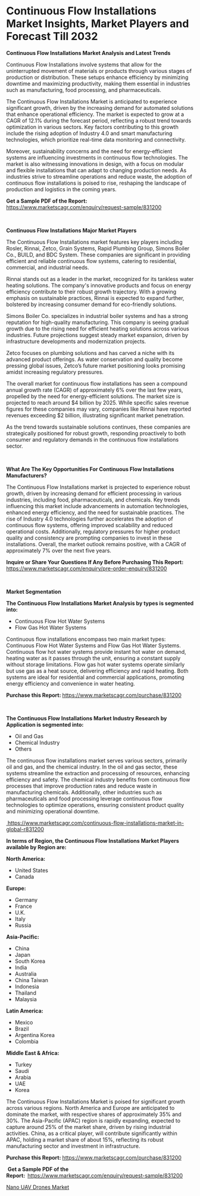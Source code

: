 <p><h1>Continuous Flow Installations Market Insights, Market Players and Forecast Till 2032</h1></p><p><strong>Continuous Flow Installations Market Analysis and Latest Trends</strong></p>
<p><p>Continuous Flow Installations involve systems that allow for the uninterrupted movement of materials or products through various stages of production or distribution. These setups enhance efficiency by minimizing downtime and maximizing productivity, making them essential in industries such as manufacturing, food processing, and pharmaceuticals.</p><p>The Continuous Flow Installations Market is anticipated to experience significant growth, driven by the increasing demand for automated solutions that enhance operational efficiency. The market is expected to grow at a CAGR of 12.1% during the forecast period, reflecting a robust trend towards optimization in various sectors. Key factors contributing to this growth include the rising adoption of Industry 4.0 and smart manufacturing technologies, which prioritize real-time data monitoring and connectivity.</p><p>Moreover, sustainability concerns and the need for energy-efficient systems are influencing investments in continuous flow technologies. The market is also witnessing innovations in design, with a focus on modular and flexible installations that can adapt to changing production needs. As industries strive to streamline operations and reduce waste, the adoption of continuous flow installations is poised to rise, reshaping the landscape of production and logistics in the coming years.</p></p>
<p><strong>Get a Sample PDF of the Report:&nbsp;</strong> <a href="https://www.marketscagr.com/enquiry/request-sample/831200?utm_campaign=3018&utm_medium=2&utm_source=Github&utm_content=ia&utm_term=25032025&utm_id=continuous-flow-installations">https://www.marketscagr.com/enquiry/request-sample/831200</a></p>
<p>&nbsp;</p>
<p><strong>Continuous Flow Installations Major Market Players</strong></p>
<p><p>The Continuous Flow Installations market features key players including Rosler, Rinnai, Zetco, Grain Systems, Rapid Plumbing Group, Simons Boiler Co., BUILD, and BDC System. These companies are significant in providing efficient and reliable continuous flow systems, catering to residential, commercial, and industrial needs.</p><p>Rinnai stands out as a leader in the market, recognized for its tankless water heating solutions. The company's innovative products and focus on energy efficiency contribute to their robust growth trajectory. With a growing emphasis on sustainable practices, Rinnai is expected to expand further, bolstered by increasing consumer demand for eco-friendly solutions.</p><p>Simons Boiler Co. specializes in industrial boiler systems and has a strong reputation for high-quality manufacturing. This company is seeing gradual growth due to the rising need for efficient heating solutions across various industries. Future projections suggest steady market expansion, driven by infrastructure developments and modernization projects.</p><p>Zetco focuses on plumbing solutions and has carved a niche with its advanced product offerings. As water conservation and quality become pressing global issues, Zetco’s future market positioning looks promising amidst increasing regulatory pressures.</p><p>The overall market for continuous flow installations has seen a compound annual growth rate (CAGR) of approximately 6% over the last few years, propelled by the need for energy-efficient solutions. The market size is projected to reach around $4 billion by 2025. While specific sales revenue figures for these companies may vary, companies like Rinnai have reported revenues exceeding $2 billion, illustrating significant market penetration.</p><p>As the trend towards sustainable solutions continues, these companies are strategically positioned for robust growth, responding proactively to both consumer and regulatory demands in the continuous flow installations sector.</p></p>
<p>&nbsp;</p>
<p><strong>What Are The Key Opportunities For Continuous Flow Installations Manufacturers?</strong></p>
<p><p>The Continuous Flow Installations market is projected to experience robust growth, driven by increasing demand for efficient processing in various industries, including food, pharmaceuticals, and chemicals. Key trends influencing this market include advancements in automation technologies, enhanced energy efficiency, and the need for sustainable practices. The rise of Industry 4.0 technologies further accelerates the adoption of continuous flow systems, offering improved scalability and reduced operational costs. Additionally, regulatory pressures for higher product quality and consistency are prompting companies to invest in these installations. Overall, the market outlook remains positive, with a CAGR of approximately 7% over the next five years.</p></p>
<p><strong>Inquire or Share Your Questions If Any Before Purchasing This Report:</strong> <a href="https://www.marketscagr.com/enquiry/pre-order-enquiry/831200?utm_campaign=3018&utm_medium=2&utm_source=Github&utm_content=ia&utm_term=25032025&utm_id=continuous-flow-installations">https://www.marketscagr.com/enquiry/pre-order-enquiry/831200</a></p>
<p>&nbsp;</p>
<p><strong>Market Segmentation</strong></p>
<p><strong>The Continuous Flow Installations Market Analysis by types is segmented into:</strong></p>
<p><ul><li>Continuous Flow Hot Water Systems</li><li>Flow Gas Hot Water Systems</li></ul></p>
<p><p>Continuous flow installations encompass two main market types: Continuous Flow Hot Water Systems and Flow Gas Hot Water Systems. Continuous flow hot water systems provide instant hot water on demand, heating water as it passes through the unit, ensuring a constant supply without storage limitations. Flow gas hot water systems operate similarly but use gas as a heat source, delivering efficiency and rapid heating. Both systems are ideal for residential and commercial applications, promoting energy efficiency and convenience in water heating.</p></p>
<p><strong>Purchase this Report:&nbsp;</strong><a href="https://www.marketscagr.com/purchase/831200?utm_campaign=3018&utm_medium=2&utm_source=Github&utm_content=ia&utm_term=25032025&utm_id=continuous-flow-installations">https://www.marketscagr.com/purchase/831200</a></p>
<p>&nbsp;</p>
<p><strong>The Continuous Flow Installations Market Industry Research by Application is segmented into:</strong></p>
<p><ul><li>Oil and Gas</li><li>Chemical Industry</li><li>Others</li></ul></p>
<p><p>The continuous flow installations market serves various sectors, primarily oil and gas, and the chemical industry. In the oil and gas sector, these systems streamline the extraction and processing of resources, enhancing efficiency and safety. The chemical industry benefits from continuous flow processes that improve production rates and reduce waste in manufacturing chemicals. Additionally, other industries such as pharmaceuticals and food processing leverage continuous flow technologies to optimize operations, ensuring consistent product quality and minimizing operational downtime.</p></p>
<p><a href="https://www.marketscagr.com/continuous-flow-installations-market-in-global-r831200?utm_campaign=3018&utm_medium=2&utm_source=Github&utm_content=ia&utm_term=25032025&utm_id=continuous-flow-installations">&nbsp;https://www.marketscagr.com/continuous-flow-installations-market-in-global-r831200</a></p>
<p><strong>In terms of Region, the Continuous Flow Installations Market Players available by Region are:</strong></p>
<p>
    <p> <strong> North America: </strong>
        <ul>
            <li>United States</li>
            <li>Canada</li>
        </ul>
        </p> 
    <p> <strong> Europe: </strong>
        <ul>
            <li>Germany</li>
            <li>France</li>
            <li>U.K.</li>
            <li>Italy</li>
            <li>Russia</li>
        </ul>
        </p> 
    <p> <strong> Asia-Pacific: </strong>
        <ul>
            <li>China</li>
            <li>Japan</li>
            <li>South Korea</li>
            <li>India</li>
            <li>Australia</li>
            <li>China Taiwan</li>
            <li>Indonesia</li>
            <li>Thailand</li>
            <li>Malaysia</li>
        </ul>
        </p> 
    <p> <strong> Latin America: </strong>
        <ul>
            <li>Mexico</li>
            <li>Brazil</li>
            <li>Argentina Korea</li>
            <li>Colombia</li>
        </ul>
        </p> 
    <p> <strong> Middle East & Africa: </strong>
        <ul>
            <li>Turkey</li>
            <li>Saudi</li>
            <li>Arabia</li>
            <li>UAE</li>
            <li>Korea</li>
        </ul>
    </p>
    </p>
<p><p>The Continuous Flow Installations Market is poised for significant growth across various regions. North America and Europe are anticipated to dominate the market, with respective shares of approximately 35% and 30%. The Asia-Pacific (APAC) region is rapidly expanding, expected to capture around 25% of the market share, driven by rising industrial activities. China, as a critical player, will contribute significantly within APAC, holding a market share of about 15%, reflecting its robust manufacturing sector and investment in infrastructure.</p></p>
<p><strong>Purchase this Report: </strong><a href="https://www.marketscagr.com/purchase/831200?utm_campaign=3018&utm_medium=2&utm_source=Github&utm_content=ia&utm_term=25032025&utm_id=continuous-flow-installations">https://www.marketscagr.com/purchase/831200</a></p>
<p>&nbsp;<strong>Get a Sample PDF of the Report:&nbsp;&nbsp;</strong><a href="https://www.marketscagr.com/enquiry/request-sample/831200?utm_campaign=3018&utm_medium=2&utm_source=Github&utm_content=ia&utm_term=25032025&utm_id=continuous-flow-installations">https://www.marketscagr.com/enquiry/request-sample/831200</a></p>
<p><strong></strong></p>
<p><p><a href="https://github.com/sefathlehki/Market-Research-Report-List-1/blob/main/nano-uav-drones-market.md?utm_campaign=3018&utm_medium=2&utm_source=Github&utm_content=ia&utm_term=25032025&utm_id=continuous-flow-installations">Nano UAV Drones Market</a></p></p>